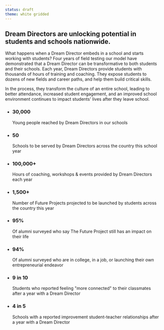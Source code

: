 ```yaml
---
status: draft
theme: white gridded
---
```


## Dream Directors are unlocking potential in students and schools nationwide.

What happens when a Dream Director embeds in a school and starts working with students? Four years of field testing our model have demonstrated that a Dream Director can be transformative to both students and their schools. Each year, Dream Directors provide students with thousands of hours of training and coaching. They expose students to dozens of new fields and career paths, and help them build critical skills. 

In the process, they transform the culture of an entire school, leading to better attendance, increased student engagement, and an improved school environment continues to impact students' lives after they leave school. 

- ### 30,000
  Young people reached by Dream Directors in our schools

- ### 50
  Schools to be served by Dream Directors across the country this school year

- ### 100,000+
  Hours of coaching, workshops & events provided by Dream Directors each year

- ### 1,500+
  Number of Future Projects projected to be launched by students across the country this year

- ### 95%
  Of alumni surveyed who say The Future Project still has an impact on their life

- ### 94%
  Of alumni surveyed who are in college, in a job, or launching their own entrepreneurial endeavor

- ### 9 in 10
  Students who reported feeling "more connected" to their classmates after a year with a Dream Director

- ### 4 in 5
  Schools with a reported improvement student-teacher relationships after a year with a Dream Director
